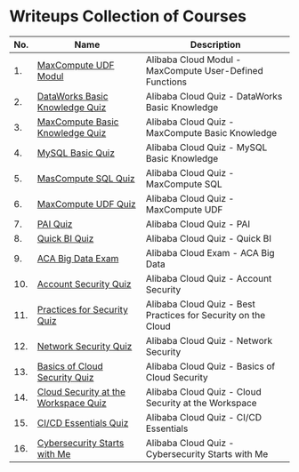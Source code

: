 # Writeups Collection of Courses
 
|No.|Name|Description|
|---|----|-----------|
|1.|[MaxCompute UDF Modul](./Alibaba-MaxCompute-UDF-Modul/README.md)|Alibaba Cloud Modul - MaxCompute User-Defined Functions|
|2.|[DataWorks Basic Knowledge Quiz](./Alibaba-DataWorks-Basic-Quiz/README.md)|Alibaba Cloud Quiz - DataWorks Basic Knowledge|
|3.|[MaxCompute Basic Knowledge Quiz](./Alibaba-MaxCompute-Basic-Quiz/README.md)|Alibaba Cloud Quiz - MaxCompute Basic Knowledge|
|4.|[MySQL Basic Quiz](./Alibaba-MySQL-Basic-Quiz/README.md)|Alibaba Cloud Quiz - MySQL Basic Knowledge|
|5.|[MasCompute SQL Quiz](./Alibaba-MasCompute-SQL-Quiz/README.md)|Alibaba Cloud Quiz - MaxCompute SQL|
|6.|[MaxCompute UDF Quiz](./Alibaba-MaxCompute-UDF-Quiz/README.md)|Alibaba Cloud Quiz - MaxCompute UDF|
|7.|[PAI Quiz](./Alibaba-PAI-Quiz/README.md)|Alibaba Cloud Quiz - PAI|
|8.|[Quick BI Quiz](./Alibaba-QuickBI-Quiz/README.md)|Alibaba Cloud Quiz - Quick BI|
|9.|[ACA Big Data Exam](./ACA-BigData-Exam/README.md)|Alibaba Cloud Exam - ACA Big Data|
|10.|[Account Security Quiz](./Alibaba-Account-Security-Quiz/README.md)|Alibaba Cloud Quiz - Account Security|
|11.|[Practices for Security Quiz](./Alibaba-Practices-for-Security-Quiz/README.md)|Alibaba Cloud Quiz - Best Practices for Security on the Cloud|
|12.|[Network Security Quiz](./Alibaba-Network-Security-Quiz/README.md)|Alibaba Cloud Quiz - Network Security|
|13.|[Basics of Cloud Security Quiz](./Alibaba-Basics-Cloud-Security-Quiz/README.md)|Alibaba Cloud Quiz - Basics of Cloud Security|
|14.|[Cloud Security at the Workspace Quiz](./Alibaba-Cloud-Security-Workspace-Quiz/README.md)|Alibaba Cloud Quiz - Cloud Security at the Workspace|
|15.|[CI/CD Essentials Quiz](./Alibaba-CICD-Essentials-Quiz/README.md)|Alibaba Cloud Quiz - CI/CD Essentials|
|16.|[Cybersecurity Starts with Me](./Alibaba-Cybersecurity-Starts-with-Me-Quiz/README.md)|Alibaba Cloud Quiz - Cybersecurity Starts with Me|
